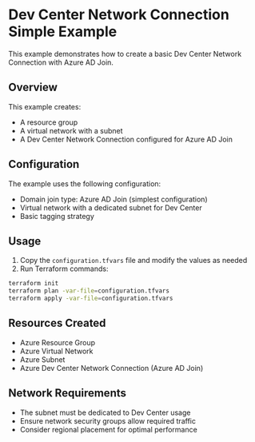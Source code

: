 # Dev Center Network Connection Simple Example

This example demonstrates how to create a basic Dev Center Network Connection with Azure AD Join.

## Overview

This example creates:
- A resource group
- A virtual network with a subnet
- A Dev Center Network Connection configured for Azure AD Join

## Configuration

The example uses the following configuration:
- Domain join type: Azure AD Join (simplest configuration)
- Virtual network with a dedicated subnet for Dev Center
- Basic tagging strategy

## Usage

1. Copy the `configuration.tfvars` file and modify the values as needed
2. Run Terraform commands:

```bash
terraform init
terraform plan -var-file=configuration.tfvars
terraform apply -var-file=configuration.tfvars
```

## Resources Created

- Azure Resource Group
- Azure Virtual Network  
- Azure Subnet
- Azure Dev Center Network Connection (Azure AD Join)

## Network Requirements

- The subnet must be dedicated to Dev Center usage
- Ensure network security groups allow required traffic
- Consider regional placement for optimal performance
